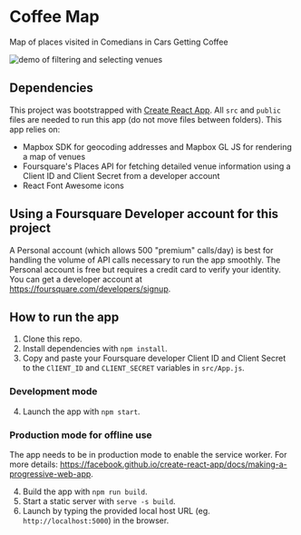 
Coffee Map
===============================
Map of places visited in Comedians in Cars Getting Coffee

![demo of filtering and selecting venues](coffeeMap.gif)

## Dependencies
This project was bootstrapped with [Create React App](https://github.com/facebook/create-react-app). All `src` and `public` files are needed to run this app (do not move files between folders). 
This app relies on:
- Mapbox SDK for geocoding addresses and Mapbox GL JS for rendering a map of venues
- Foursquare's Places API for fetching detailed venue information using a Client ID and Client Secret from a developer account
- React Font Awesome icons

## Using a Foursquare Developer account for this project
A Personal account (which allows 500 "premium" calls/day) is best for handling the volume of API calls necessary to run the app smoothly. The Personal account is free but requires a credit card to verify your identity. You can get a developer account at https://foursquare.com/developers/signup. 

## How to run the app
1. Clone this repo.
2. Install dependencies with `npm install`.
3. Copy and paste your Foursquare developer Client ID and Client Secret to the `ClIENT_ID` and `CLIENT_SECRET` variables in `src/App.js`.

### Development mode
4. Launch the app with `npm start`.

### Production mode for offline use
The app needs to be in production mode to enable the service worker. For more details: https://facebook.github.io/create-react-app/docs/making-a-progressive-web-app.

4. Build the app with `npm run build`.
5. Start a static server with `serve -s build`.
6. Launch by typing the provided local host URL (eg. `http://localhost:5000`) in the browser.